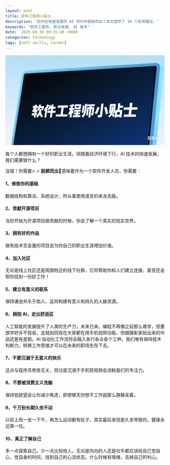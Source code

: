 ```yaml
---
layout: post
title: 软件工程师小贴士
description: "如何在快速发展的 AI 时代中脱颖而出？本文提供了 10 个实用建议。"
keywords: "软件工程师, 职业发展, AI 技术"
date:  2025-04-30 08:35:48 +0800
categories: technology
tags: [Soft skills, Career]
---
```

![题图](/assets/images/software-engineer-tips.png)

每个人都想拥有一个好的职业生涯，但随着经济环境下行，AI 技术的快速发展，我们需要做什么？
<!--more-->
没错！你需要🔥 🔥 **脱颖而出**💯意味着作为一个软件开发人员，你需要：

#### 1、修炼你的基础

数据结构和算法、系统设计、所从事使用语言的来龙去脉。

#### 2、贡献开源项目

当你开始为开源项目做贡献的时候，你会了解一个真实的现实世界。

#### 3、拥有好的作品

做有技术含金量的项目会为你自己的职业生涯增加价值。

#### 4、加入社区

无论是线上社区还是周围附近的线下社群，它将帮助你和人们建立连接，甚至还会帮你找到一份好工作！

#### 5、建立有意义的联系

保持谦逊并乐于助人，这将构建有意义和持久的人脉资源。

#### 6、拥抱 AI，走出舒适区

人工智能的发展提升了人类的生产力，未来已来。编程不再像之前那么难学，但要想学好并不容易，这就如同现在大家都在用手机拍照功能，但跟摄影家拍出来的作品还是有差距。AI 自动化工作流将会融入各行各业各个工种，我们唯有保持技术判断力，转换工作思维才可以在未来的职场生存下去。

#### 7、不要沉溺于无意义的快乐

这点与程序员修炼无关，但过度沉溺于手机短视频会消耗我们的专注力。

#### 8、不要被消费主义洗脑

保持低欲望会让你减少焦虑，即使哪天你想不工作就那么静静呆着。

#### 9、千万别长期久坐不动

以前上班一坐一下午，再怎么运动都有肚子，其实最后发现是久坐导致的，健康永远第一位。

#### 10、真正了解自己

多一点探索自己，少一点比较他人。无论是内向的人还是社牛都应该给自己觉自心、觉自身的时间，找到自己的心流状态。什么时候有情绪，去掉自己的判心。

